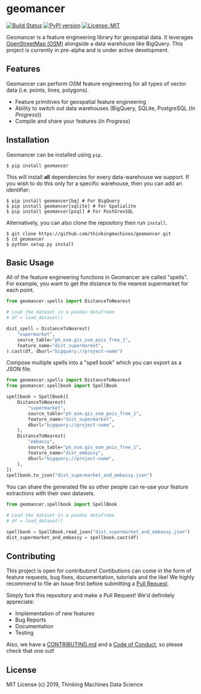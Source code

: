 # geomancer

[![Build Status](https://cloud.drone.io/api/badges/thinkingmachines/geomancer/status.svg)](https://cloud.drone.io/thinkingmachines/geomancer)
[![PyPI version](https://badge.fury.io/py/geomancer.svg)](https://badge.fury.io/py/geomancer)
[![License: MIT](https://img.shields.io/badge/License-MIT-yellow.svg)](https://opensource.org/licenses/MIT)

Geomancer is a feature engineering library for geospatial data. It leverages
[OpenStreetMap (OSM)](https://www.openstreetmap.org/) alongside a data
warehouse like BigQuery. This project is currently in pre-alpha and is under
active development.


## Features

Geomancer can perform OSM feature engineering for all types of vector data
(i.e. points, lines, polygons).

- Feature primitives for geospatial feature engineering
- Ability to switch out data warehouses (BigQuery, SQLite, PostgreSQL (*In Progress*))
- Compile and share your features (*In Progress*)


## Installation

Geomancer can be installed using `pip`.

```
$ pip install geomancer
```

This will install **all** dependencies for every data-warehouse we support. If
you wish to do this only for a specific warehouse, then you can add an
identifier:

```
$ pip install geomancer[bq] # For BigQuery
$ pip install geomancer[sqlite] # For Spatialite
$ pip install geomancer[psql] # For PostGresSQL
```

Alternatively, you can also clone the repository then run `install`.

```
$ git clone https://github.com/thinkingmachines/geomancer.git
$ cd geomancer
$ python setup.py install
```

## Basic Usage

All of the feature engineering functions in Geomancer are called "spells". For
example, you want to get the distance to the nearest supermarket for each
point.

```python
from geomancer.spells import DistanceToNearest

# Load the dataset in a pandas dataframe
# df = load_dataset()

dist_spell = DistanceToNearest(
    "supermarket",
    source_table="ph_osm.gis_osm_pois_free_1",
    feature_name="dist_supermarket",
).cast(df, dburl="bigquery://project-name")
```

Compose multiple spells into a "spell book" which you can export as a JSON file.

```python
from geomancer.spells import DistanceToNearest
from geomancer.spellbook import SpellBook

spellbook = SpellBook([
    DistanceToNearest(
        "supermarket",
        source_table="ph_osm.gis_osm_pois_free_1",
        feature_name="dist_supermarket",
        dburl="bigquery://project-name",
    ),
    DistanceToNearest(
        "embassy",
        source_table="ph_osm.gis_osm_pois_free_1",
        feature_name="dist_embassy",
        dburl="bigquery://project-name",
    ),
])
spellbook.to_json("dist_supermarket_and_embassy.json")
```

You can share the generated file so other people can re-use your feature extractions
with their own datasets.

```python
from geomancer.spellbook import SpellBook

# Load the dataset in a pandas dataframe
# df = load_dataset()

spellbook = SpellBook.read_json("dist_supermarket_and_embassy.json")
dist_supermarket_and_embassy = spellbook.cast(df)
```

## Contributing

This project is open for contributors! Contibutions can come in the form of
feature requests, bug fixes, documentation, tutorials and the like! We highly
recommend to file an Issue first before submitting a [Pull
Request](https://help.github.com/en/articles/creating-a-pull-request).

Simply fork this repository and make a Pull Request! We'd definitely appreciate:

- Implementation of new features
- Bug Reports
- Documentation
- Testing

Also, we have a
[CONTRIBUTING.md](https://github.com/thinkingmachines/geomancer/blob/master/CONTRIBUTING.md)
and a [Code of
Conduct](https://github.com/thinkingmachines/geomancer/blob/master/CODE_OF_CONDUCT.md),
so please check that one out!

## License

MIT License (c) 2019, Thinking Machines Data Science
